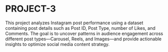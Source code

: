 # PROJECT-3
This project analyzes Instagram post performance using a dataset containing post details such as Post ID, Post Type, number of Likes, and Comments. The goal is to uncover patterns in audience engagement across different post types—Carousel, Reels, and Images—and provide actionable insights to optimize social media content strategy.
